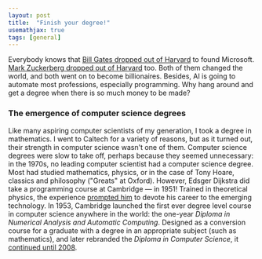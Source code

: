 ```yaml
---
layout: post
title:  "Finish your degree!"
usemathjax: true 
tags: [general]
---
```

Everybody knows that [Bill Gates dropped out of Harvard](https://www.cnbc.com/2025/01/29/bill-gates-harvard-professor-wasnt-surprised-he-dropped-out.html) 
to found Microsoft. 
[Mark Zuckerberg dropped out of Harvard](https://technologymagazine.com/digital-transformation/mark-zuckerberg-college-dropout-billionaire) too.
Both of them changed the world, and both went on to become billionaires.
Besides, AI is going to automate most professions, especially programming.
Why hang around and get a degree when there is so much money to be made?

### The emergence of computer science degrees

Like many aspiring computer scientists of my generation,
I took a degree in mathematics. I went to Caltech for a variety of reasons,
but as it turned out, their strength in computer science wasn't one of them.
Computer science degrees were slow to take off, 
perhaps because they seemed unnecessary: in the 1970s, no leading computer scientist had a computer science degree.
Most had studied mathematics, physics, or in the case of
Tony Hoare, classics and philosophy ("Greats" at Oxford).
However, Edsger Dijkstra did take a programming course at Cambridge — in 1951!
Trained in theoretical physics, the experience 
[prompted him](https://cacm.acm.org/news/an-interview-with-edsger-w-dijkstra/) to devote his career to the emerging technology.
In 1953, Cambridge launched the first ever degree level course in computer science anywhere in the world:
the one-year *Diploma in Numerical Analysis and Automatic Computing*.
Designed as a conversion course for a graduate with a degree 
in an appropriate subject (such as mathematics),
and later rebranded the *Diploma in Computer Science*,
it [continued until 2008](https://www.cl.cam.ac.uk/admissions/diploma/).